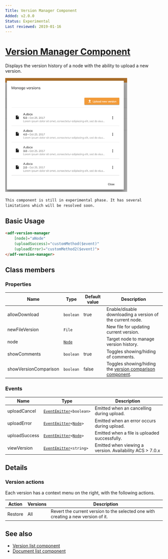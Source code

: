 ```yaml
---
Title: Version Manager Component
Added: v2.0.0
Status: Experimental
Last reviewed: 2019-01-16
---
```


# [Version Manager Component](../../../lib/content-services/src/lib/version-manager/version-manager.component.ts "Defined in version-manager.component.ts")

Displays the version history of a node with the ability to upload a new version.

![Version Manager](../../docassets/images/version-manager.png)

`This component is still in experimental phase. It has several limitations which will be resolved soon.`

## Basic Usage

```html
<adf-version-manager 
    [node]="aNode"
    (uploadSuccess)="customMethod($event)"
    (uploadError)="customMethod2($event)">
</adf-version-manager>
```

## Class members

### Properties

| Name | Type | Default value | Description |
| ---- | ---- | ------------- | ----------- |
| allowDownload | `boolean` | true | Enable/disable downloading a version of the current node. |
| newFileVersion | `File` |  | New file for updating current version. |
| node | [`Node`](https://github.com/Alfresco/alfresco-js-api/blob/development/src/api/content-rest-api/docs/Node.md) |  | Target node to manage version history. |
| showComments | `boolean` | true | Toggles showing/hiding of comments. |
| showVersionComparison | `boolean` | false | Toggles showing/hiding the [version comparison component](../../content-services/components/version-comparison.component.md). |

### Events

| Name | Type | Description |
| ---- | ---- | ----------- |
| uploadCancel | [`EventEmitter`](https://angular.io/api/core/EventEmitter)`<boolean>` | Emitted when an cancelling during upload. |
| uploadError | [`EventEmitter`](https://angular.io/api/core/EventEmitter)`<`[`Node`](https://github.com/Alfresco/alfresco-js-api/blob/development/src/api/content-rest-api/docs/Node.md)`>` | Emitted when an error occurs during upload. |
| uploadSuccess | [`EventEmitter`](https://angular.io/api/core/EventEmitter)`<`[`Node`](https://github.com/Alfresco/alfresco-js-api/blob/development/src/api/content-rest-api/docs/Node.md)`>` | Emitted when a file is uploaded successfully. |
| viewVersion | [`EventEmitter`](https://angular.io/api/core/EventEmitter)`<string>` | Emitted when viewing a version. Availability ACS > 7.0.x |

## Details

### Version actions

Each version has a context menu on the right, with the following actions.

| Action | Versions | Description |
| ------ | -------- | ----------- |
| Restore | All | Revert the current version to the selected one with creating a new version of it. |

## See also

-   [Version list component](version-list.component.md)
-   [Document list component](document-list.component.md)
